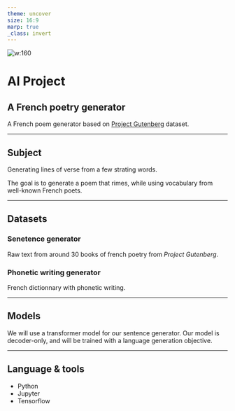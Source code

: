 ```yaml
---
theme: uncover
size: 16:9
marp: true
_class: invert
---
```


![w:160](https://freesvg.org/img/1520278248.png)

# **AI Project**

## A French poetry generator

A French poem generator based on [Project Gutenberg] dataset.

[project gutenberg]: https://www.gutenberg.org/


---
## Subject
Generating lines of verse from a few strating words.

The goal is to generate a poem that rimes, while using vocabulary from well-known French poets.

---
## Datasets
### Senetence generator
Raw text from around 30 books of french poetry from *Project Gutenberg*.
### Phonetic writing generator
French dictionnary with phonetic writing.

---

## Models
We will use a transformer model for our sentence generator. Our model is decoder-only, and will be trained with a language generation objective.

---

## Language & tools
  - Python
  - Jupyter
  - Tensorflow
